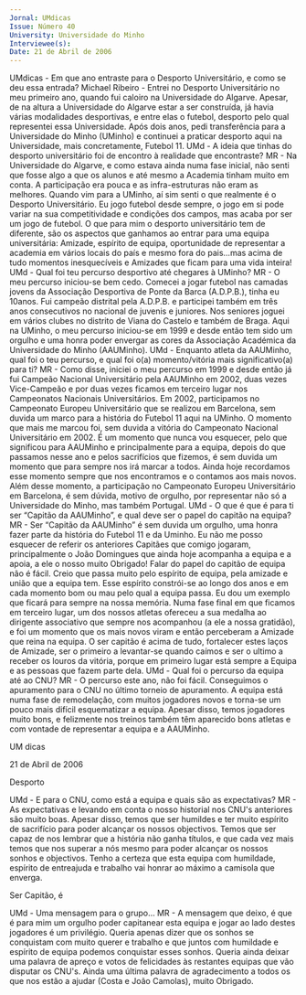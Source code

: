 ```yaml
---
Jornal: UMdicas
Issue: Número 40
University: Universidade do Minho
Interviewee(s): 
Date: 21 de Abril de 2006
---
```

UMdicas - Em que ano entraste para o Desporto
Universitário, e como se deu essa entrada?
Michael Ribeiro - Entrei no Desporto Universitário no
meu primeiro ano, quando fui caloiro na Universidade
do Algarve. Apesar, de na altura a Universidade do
Algarve estar a ser construída, já havia várias
modalidades desportivas, e entre elas o futebol,
desporto pelo qual representei essa Universidade.
Após dois anos, pedi transferência para a
Universidade do Minho (UMinho) e continuei a
praticar desporto aqui na Universidade, mais
concretamente, Futebol 11.
UMd - A ideia que tinhas do desporto universitário
foi de encontro à realidade que encontraste?
MR - Na Universidade do Algarve, e como estava
ainda numa fase inicial, não senti que fosse algo a que
os alunos e até mesmo a Academia tinham muito em
conta. A participação era pouca e as infra-estruturas
não eram as melhores. Quando vim para a UMinho, aí
sim senti o que realmente é o Desporto Universitário.
Eu jogo futebol desde sempre, o jogo em si pode
variar na sua competitividade e condições dos
campos, mas acaba por ser um jogo de futebol. O que
para mim o desporto universitário tem de diferente,
são os aspectos que ganhamos ao entrar para uma
equipa universitária: Amizade, espírito de equipa,
oportunidade de representar a academia em vários
locais do país e mesmo fora do pais…mas acima de
tudo momentos inesquecíveis e Amizades que ficam
para uma vida inteira!
UMd - Qual foi teu percurso desportivo até
chegares à UMinho?
MR - O meu percurso iniciou-se bem cedo. Comecei a
jogar futebol nas camadas jovens da Associação
Desportiva de Ponte da Barca (A.D.P.B.), tinha eu
10anos. Fui campeão distrital pela A.D.P.B. e
participei também em três anos consecutivos no
nacional de juvenis e juniores. Nos seniores joguei em
vários clubes no distrito de Viana do Castelo e
também de Braga. Aqui na UMinho, o meu percurso
iniciou-se em 1999 e desde então tem sido um
orgulho e uma honra poder envergar as cores da
Associação Académica da Universidade do Minho
(AAUMinho).
UMd - Enquanto atleta da AAUMinho, qual foi o teu
percurso, e qual foi o(a) momento/vitória mais
significativo(a) para ti?
MR - Como disse, iniciei o meu percurso em 1999 e
desde então já fui Campeão Nacional Universitário
pela AAUMinho em 2002, duas vezes Vice-Campeão
e por duas vezes ficamos em terceiro lugar nos
Campeonatos Nacionais Universitários. Em 2002,
participamos no Campeonato Europeu Universitário
que se realizou em Barcelona, sem duvida um marco
para a história do Futebol 11 aqui na UMinho.
O momento que mais me marcou foi, sem duvida a
vitória do Campeonato Nacional Universitário em
2002. É um momento que nunca vou esquecer, pelo
que significou para AAUMinho e principalmente para
a equipa, depois do que passamos nesse ano e pelos
sacrifícios que fizemos, é sem duvida um momento
que para sempre nos irá marcar a todos. Ainda hoje
recordamos esse momento sempre que nos
encontramos e o contamos aos mais novos. Além
desse momento, a participação no Campeonato
Europeu Universitário em Barcelona, é sem dúvida,
motivo de orgulho, por representar não só a
Universidade do Minho, mas também Portugal.
UMd - O que é que é para ti ser “Capitão da
AAUMinho”, e qual deve ser o papel do capitão na
equipa?
MR - Ser “Capitão da AAUMinho” é sem duvida um
orgulho, uma honra fazer parte da história do Futebol
11 e da Uminho. Eu não me posso esquecer de referir
os anteriores Capitães que comigo jogaram,
principalmente o João Domingues que ainda hoje
acompanha a equipa e a apoia, a ele o nosso muito
Obrigado! Falar do papel do capitão de equipa não é
fácil. Creio que passa muito pelo espírito de equipa,
pela amizade e união que a equipa tem. Esse espírito
constrói-se ao longo dos anos e em cada momento
bom ou mau pelo qual a equipa passa. Eu dou um
exemplo que ficará para sempre na nossa memória.
Numa fase final em que ficamos em terceiro lugar, um
dos nossos atletas ofereceu a sua medalha ao
dirigente associativo que sempre nos acompanhou (a
ele a nossa gratidão), e foi um momento que os mais
novos viram e então perceberam a Amizade que reina
na equipa. O ser capitão é acima de tudo, fortalecer
estes laços de Amizade, ser o primeiro a levantar-se
quando caímos e ser o ultimo a receber os louros da
vitória, porque em primeiro lugar está sempre a
Equipa e as pessoas que fazem parte dela.
UMd - Qual foi o percurso da equipa até ao CNU?
MR - O percurso este ano, não foi fácil. Conseguimos
o apuramento para o CNU no último torneio de
apuramento. A equipa está numa fase de
remodelação, com muitos jogadores novos e torna-se
um pouco mais difícil esquematizar a equipa. Apesar
disso, temos jogadores muito bons, e felizmente nos
treinos também têm aparecido bons atletas e com
vontade de representar a equipa e a AAUMinho.

UM dicas

21 de Abril de 2006

Desporto

UMd - E para o CNU, como está a equipa e quais
são as expectativas?
MR - As expectativas e levando em conta o nosso
historial nos CNU's anteriores são muito boas. Apesar
disso, temos que ser humildes e ter muito espírito de
sacrifício para poder alcançar os nossos objectivos.
Temos que ser capaz de nos lembrar que a história
não ganha títulos, e que cada vez mais temos que nos
superar a nós mesmo para poder alcançar os nossos
sonhos e objectivos. Tenho a certeza que esta equipa
com humildade, espírito de entreajuda e trabalho vai
honrar ao máximo a camisola que enverga.

Ser Capitão, é

UMd - Uma mensagem para o grupo…
MR - A mensagem que deixo, é que é para mim um
orgulho poder capitanear esta equipa e jogar ao lado
destes jogadores é um privilégio. Queria apenas dizer
que os sonhos se conquistam com muito querer e
trabalho e que juntos com humildade e espírito de
equipa podemos conquistar esses sonhos. Queria
ainda deixar uma palavra de apreço e votos de
felicidades às restantes equipas que vão disputar os
CNU's.
Ainda uma última palavra de agradecimento a todos
os que nos estão a ajudar (Costa e João Camolas),
muito Obrigado.